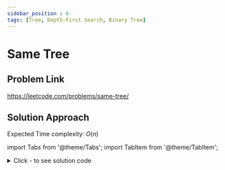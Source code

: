 ```yaml
---
sidebar_position : 6
tags: [Tree, Depth-First Search, Binary Tree]
---
```


# Same Tree

## Problem Link
https://leetcode.com/problems/same-tree/

## Solution Approach

Expected Time complexity: $O(n)$

import Tabs from '@theme/Tabs';
import TabItem from '@theme/TabItem';

<details><summary>Click - to see solution code</summary>

<Tabs>
<TabItem value="cpp" label="C++">

```cpp
class Solution {
   public:
    bool isSameTree(TreeNode* p, TreeNode* q) {
        if (!p && !q) return true;
        if ((!p && q) || (p && !q)) return false;
        if (p->val != q->val) return false;
        return (isSameTree(p->right, q->right) & isSameTree(p->left, q->left));
    }
};
```
</TabItem>
</Tabs>

</details>
